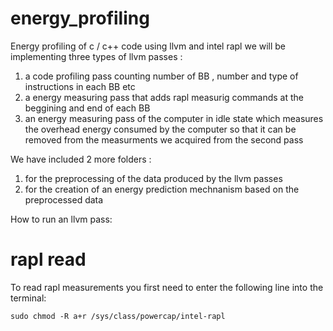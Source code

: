 # energy_profiling
Energy profiling of c / c++ code using llvm and intel rapl
we will be implementing three types of llvm passes :
1) a code profiling pass counting number of BB , number and type of instructions in each BB etc
2) a energy measuring pass that adds rapl measurig commands at the beggining and end of each BB
3) an energy measuring pass of the computer in idle state which measures the overhead energy consumed 
by the computer so that it can be removed from the measurments we acquired from the second pass


We have included 2 more folders :
1) for the preprocessing of the data produced by the llvm passes
2) for the creation of an energy prediction mechnanism based on the preprocessed data

How to run an llvm pass:

# rapl read
To read rapl measurements you first need to enter the following line into the terminal:
```
sudo chmod -R a+r /sys/class/powercap/intel-rapl
```
